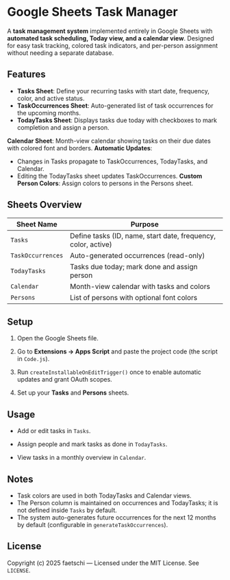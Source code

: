 # Google Sheets Task Manager

A **task management system** implemented entirely in Google Sheets with **automated task scheduling, Today view, and a calendar view**. Designed for easy task tracking, colored task indicators, and per-person assignment without needing a separate database.

## Features

- **Tasks Sheet**: Define your recurring tasks with start date, frequency, color, and active status.
- **TaskOccurrences Sheet**: Auto-generated list of task occurrences for the upcoming months.
- **TodayTasks Sheet**: Displays tasks due today with checkboxes to mark completion and assign a person.

**Calendar Sheet**: Month-view calendar showing tasks on their due dates with colored font and borders.
**Automatic Updates**:
  - Changes in Tasks propagate to TaskOccurrences, TodayTasks, and Calendar.
  - Editing the TodayTasks sheet updates TaskOccurrences.
**Custom Person Colors**: Assign colors to persons in the Persons sheet.

## Sheets Overview


| Sheet Name         | Purpose                                           |
|-------------------|-------------------------------------------------|
| `Tasks`            | Define tasks (ID, name, start date, frequency, color, active) |
| `TaskOccurrences`  | Auto-generated occurrences (read-only)        |
| `TodayTasks`       | Tasks due today; mark done and assign person  |
| `Calendar`         | Month-view calendar with tasks and colors     |
| `Persons`          | List of persons with optional font colors     |

## Setup

1. Open the Google Sheets file.
2. Go to **Extensions → Apps Script** and paste the project code (the script in `Code.js`).

3. Run `createInstallableOnEditTrigger()` once to enable automatic updates and grant OAuth scopes.
4. Set up your **Tasks** and **Persons** sheets.

## Usage

- Add or edit tasks in `Tasks`.

- Assign people and mark tasks as done in `TodayTasks`.
- View tasks in a monthly overview in `Calendar`.

## Notes

* Task colors are used in both TodayTasks and Calendar views.
* The Person column is maintained on occurrences and TodayTasks; it is not defined inside `Tasks` by default.
* The system auto-generates future occurrences for the next 12 months by default (configurable in `generateTaskOccurrences`).

## License

Copyright (c) 2025 faetschi — Licensed under the MIT License. See `LICENSE`.